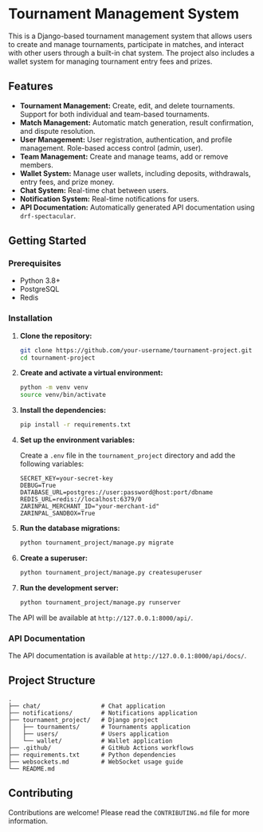 # Tournament Management System

This is a Django-based tournament management system that allows users to create and manage tournaments, participate in matches, and interact with other users through a built-in chat system. The project also includes a wallet system for managing tournament entry fees and prizes.

## Features

*   **Tournament Management:** Create, edit, and delete tournaments. Support for both individual and team-based tournaments.
*   **Match Management:** Automatic match generation, result confirmation, and dispute resolution.
*   **User Management:** User registration, authentication, and profile management. Role-based access control (admin, user).
*   **Team Management:** Create and manage teams, add or remove members.
*   **Wallet System:** Manage user wallets, including deposits, withdrawals, entry fees, and prize money.
*   **Chat System:** Real-time chat between users.
*   **Notification System:** Real-time notifications for users.
*   **API Documentation:** Automatically generated API documentation using `drf-spectacular`.

## Getting Started

### Prerequisites

*   Python 3.8+
*   PostgreSQL
*   Redis

### Installation

1.  **Clone the repository:**

    ```bash
    git clone https://github.com/your-username/tournament-project.git
    cd tournament-project
    ```

2.  **Create and activate a virtual environment:**

    ```bash
    python -m venv venv
    source venv/bin/activate
    ```

3.  **Install the dependencies:**

    ```bash
    pip install -r requirements.txt
    ```

4.  **Set up the environment variables:**

    Create a `.env` file in the `tournament_project` directory and add the following variables:

    ```
    SECRET_KEY=your-secret-key
    DEBUG=True
    DATABASE_URL=postgres://user:password@host:port/dbname
    REDIS_URL=redis://localhost:6379/0
    ZARINPAL_MERCHANT_ID="your-merchant-id"
    ZARINPAL_SANDBOX=True
    ```

5.  **Run the database migrations:**

    ```bash
    python tournament_project/manage.py migrate
    ```

6.  **Create a superuser:**

    ```bash
    python tournament_project/manage.py createsuperuser
    ```

7.  **Run the development server:**

    ```bash
    python tournament_project/manage.py runserver
    ```

The API will be available at `http://127.0.0.1:8000/api/`.

### API Documentation

The API documentation is available at `http://127.0.0.1:8000/api/docs/`.

## Project Structure

```
.
├── chat/                 # Chat application
├── notifications/        # Notifications application
├── tournament_project/   # Django project
│   ├── tournaments/      # Tournaments application
│   ├── users/            # Users application
│   └── wallet/           # Wallet application
├── .github/              # GitHub Actions workflows
├── requirements.txt      # Python dependencies
├── websockets.md         # WebSocket usage guide
└── README.md
```

## Contributing

Contributions are welcome! Please read the `CONTRIBUTING.md` file for more information.
